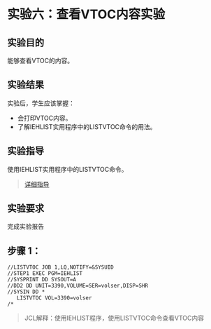# 实验六：查看VTOC内容实验

## 实验目的

能够查看VTOC的内容。

## 实验结果

实验后，学生应该掌握：

- 会打印VTOC内容。
- 了解IEHLIST实用程序中的LISTVTOC命令的用法。

## 实验指导

使用IEHLIST实用程序中的LISTVTOC命令。

>[详细指导](http://www.doc88.com/p-9925261346401.html)

## 实验要求

完成实验报告

## 步骤 1：

```
//LISTVTOC JOB 1,LQ,NOTIFY=&SYSUID
//STEP1 EXEC PGM=IEHLIST
//SYSPRINT DD SYSOUT=A
//DD2 DD UNIT=3390,VOLUME=SER=volser,DISP=SHR
//SYSIN DD *
   LISTVTOC VOL=3390=volser
/*
```
>JCL解释：使用IEHLIST程序，使用LISTVTOC命令查看VTOC内容